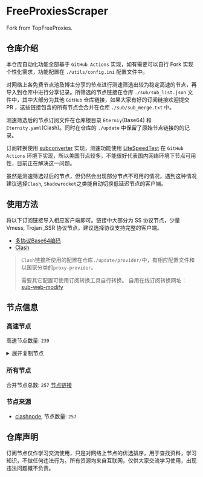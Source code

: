 # FreeProxiesScraper

Fork from TopFreeProxies.

## 仓库介绍
本仓库自动化功能全部基于 `GitHub Actions` 实现，如有需要可以自行 Fork 实现个性化需求，功能配置在 `./utils/config.ini` 配置文件中。

对网络上各免费节点池及博主分享的节点进行测速筛选出较为稳定高速的节点，再导入到仓库中进行分享记录。所筛选的节点链接在仓库 `./sub/sub_list.json` 文件中，其中大部分为其他 `GitHub` 仓库链接，如果大家有好的订阅链接欢迎提交 PR ，这些链接包含的所有节点会合并在仓库 `./sub/sub_merge.txt` 中。

测速筛选后的节点订阅文件在仓库根目录 `Eterniy`(Base64) 和 `Eternity.yaml`(Clash)。同时在仓库的 `./update` 中保留了原始节点链接的的记录。

订阅转换使用 [subconverter](https://github.com/tindy2013/subconverter) 实现，测速功能使用 [LiteSpeedTest](https://github.com/xxf098/LiteSpeedTest) 在 `GitHub Actions` 环境下实现，所以美国节点较多，不能很好代表国内网络环境下节点可用性，目前正在解决这一问题。

虽然是测速筛选过后的节点，但仍然会出现部分节点不可用的情况，遇到这种情况建议选择`Clash`, `Shadowrocket`之类能自动切换低延迟节点的客户端。

## 使用方法
将以下订阅链接导入相应客户端即可。链接中大部分为 SS 协议节点，少量 Vmess, Trojan ,SSR 协议节点，建议选择协议支持完整的客户端。

- [多协议Base64编码](https://raw.githubusercontent.com/caijh/FreeProxiesScraper/master/Eternity)
- [Clash](https://raw.githubusercontent.com/caijh/FreeProxiesScraper/master/Eternity.yaml)

>`Clash`链接所使用的配置在仓库`./update/provider/`中，有相应配置文件和以国家分类的`proxy-provider`。
>
>需要其它配置可使用订阅转换工具自行转换。
>自用在线订阅转换网址：[sub-web-modify](https://sub.v1.mk/)

## 节点信息
### 高速节点
高速节点数量: `239`
<details>
  <summary>展开复制节点</summary>

    trojan://a79e089e-882e-3603-af3d-dacaa45ae7be@103.219.195.237:443?allowInsecure=1&sni=edge.steam-dns.top.comcast.net#04-0467-HK
    trojan://a79e089e-882e-3603-af3d-dacaa45ae7be@43.160.193.245:443?allowInsecure=1&sni=origin-a.akamaihd.net#04-0468-SG
    trojan://a79e089e-882e-3603-af3d-dacaa45ae7be@vd0ee3cg.cs53rvhb.aliyunglsb.com:443?allowInsecure=1&sni=edge.steam-dns.top.comcast.net#04-0469-SG
    trojan://a79e089e-882e-3603-af3d-dacaa45ae7be@178.208.190.99:443?allowInsecure=1&sni=fastly.cdn.steampipe.steamcontent.com#04-0470-US
    trojan://19de81a2-e8f7-3780-ad08-d5b43962dc30@103.219.195.237:443?allowInsecure=1&sni=www.microsoft365.com#04-0471-HK
    trojan://19de81a2-e8f7-3780-ad08-d5b43962dc30@43.160.193.245:443?allowInsecure=1&sni=steampipe.akamaized.net#04-0472-SG
    trojan://19de81a2-e8f7-3780-ad08-d5b43962dc30@vd0ee3cg.cs53rvhb.aliyunglsb.com:443?allowInsecure=1&sni=www.microsoft365.com#04-0473-SG
    trojan://19de81a2-e8f7-3780-ad08-d5b43962dc30@178.208.190.99:443?allowInsecure=1&sni=cloudsync-prod.s3.amazonaws.com#04-0474-US
    trojan://a3e18f02-00c4-3b94-8685-af72e7b74fa4@103.219.195.237:443?allowInsecure=1&sni=akamai.cdn.steampipe.steamcontent.com#04-0475-HK
    trojan://a3e18f02-00c4-3b94-8685-af72e7b74fa4@43.160.193.245:443?allowInsecure=1&sni=edge.steam-dns.top.comcast.net#04-0476-SG
    trojan://a3e18f02-00c4-3b94-8685-af72e7b74fa4@vd0ee3cg.cs53rvhb.aliyunglsb.com:443?allowInsecure=1&sni=akamai.cdn.steampipe.steamcontent.com#04-0477-SG
    trojan://a3e18f02-00c4-3b94-8685-af72e7b74fa4@178.208.190.99:443?allowInsecure=1&sni=steampipe.akamaized.net#04-0478-US
    trojan://9b485a9f-f1ee-3031-a7a4-514a0599b524@103.219.195.237:443?allowInsecure=1&sni=steampipe-kr.akamaized.net#04-0479-HK
    trojan://9b485a9f-f1ee-3031-a7a4-514a0599b524@43.160.193.245:443?allowInsecure=1&sni=www.microsoft365.com#04-0480-SG
    trojan://9b485a9f-f1ee-3031-a7a4-514a0599b524@vd0ee3cg.cs53rvhb.aliyunglsb.com:443?allowInsecure=1&sni=steampipe-kr.akamaized.net#04-0481-SG
    trojan://9b485a9f-f1ee-3031-a7a4-514a0599b524@178.208.190.99:443?allowInsecure=1&sni=fastly.cdn.steampipe.steamcontent.com#04-0482-US
    trojan://4fa628c6-6249-35a5-9bf4-9982eca30185@103.219.195.237:443?allowInsecure=1&sni=fastly.cdn.steampipe.steamcontent.com#04-0483-HK
    trojan://4fa628c6-6249-35a5-9bf4-9982eca30185@43.160.193.245:443?allowInsecure=1&sni=steamcdn-a.akamaihd.net#04-0484-SG
    trojan://4fa628c6-6249-35a5-9bf4-9982eca30185@vd0ee3cg.cs53rvhb.aliyunglsb.com:443?allowInsecure=1&sni=fastly.cdn.steampipe.steamcontent.com#04-0485-SG
    trojan://4fa628c6-6249-35a5-9bf4-9982eca30185@178.208.190.99:443?allowInsecure=1&sni=upos-hz-mirrorakam.akamaized.net#04-0486-US
    trojan://da1bd14f-1afc-3a0d-9630-faa08a39f26d@103.219.195.237:443?allowInsecure=1&sni=origin-a.akamaihd.net#04-0487-HK
    trojan://da1bd14f-1afc-3a0d-9630-faa08a39f26d@43.160.193.245:443?allowInsecure=1&sni=steampipe-kr.akamaized.net#04-0488-SG
    trojan://da1bd14f-1afc-3a0d-9630-faa08a39f26d@vd0ee3cg.cs53rvhb.aliyunglsb.com:443?allowInsecure=1&sni=origin-a.akamaihd.net#04-0489-SG
    trojan://da1bd14f-1afc-3a0d-9630-faa08a39f26d@178.208.190.99:443?allowInsecure=1&sni=steamcdn-a.akamaihd.net#04-0490-US
    trojan://afec2398-003f-32b5-ac36-aa36cefe645b@103.219.195.237:443?allowInsecure=1&sni=fastly.cdn.steampipe.steamcontent.com#04-0491-HK
    trojan://afec2398-003f-32b5-ac36-aa36cefe645b@vd0ee3cg.cs53rvhb.aliyunglsb.com:443?allowInsecure=1&sni=fastly.cdn.steampipe.steamcontent.com#04-0492-SG
    trojan://afec2398-003f-32b5-ac36-aa36cefe645b@178.208.190.99:443?allowInsecure=1&sni=edge.steam-dns.top.comcast.net#04-0493-US
    trojan://b21ab207-e7df-3ba3-9614-df03b02a08d7@103.219.195.237:443?allowInsecure=1&sni=upos-hz-mirrorakam.akamaized.net#04-0494-HK
    trojan://b21ab207-e7df-3ba3-9614-df03b02a08d7@vd0ee3cg.cs53rvhb.aliyunglsb.com:443?allowInsecure=1&sni=upos-hz-mirrorakam.akamaized.net#04-0495-SG
    trojan://b21ab207-e7df-3ba3-9614-df03b02a08d7@178.208.190.99:443?allowInsecure=1&sni=www.microsoft365.com#04-0496-US
    trojan://694d40c5-bdad-3a6e-a857-d25316a08307@103.219.195.237:443?allowInsecure=1&sni=steamcdn-a.akamaihd.net#04-0497-HK
    trojan://694d40c5-bdad-3a6e-a857-d25316a08307@vd0ee3cg.cs53rvhb.aliyunglsb.com:443?allowInsecure=1&sni=steamcdn-a.akamaihd.net#04-0498-SG
    trojan://694d40c5-bdad-3a6e-a857-d25316a08307@178.208.190.99:443?allowInsecure=1&sni=akamai.cdn.steampipe.steamcontent.com#04-0499-US
    trojan://dda39440-611e-367a-8b5c-60b110881c48@103.219.195.237:443?allowInsecure=1&sni=steampipe-partner.akamaized.net#04-0500-HK
    trojan://dda39440-611e-367a-8b5c-60b110881c48@vd0ee3cg.cs53rvhb.aliyunglsb.com:443?allowInsecure=1&sni=steampipe-partner.akamaized.net#04-0501-SG
    trojan://dda39440-611e-367a-8b5c-60b110881c48@178.208.190.99:443?allowInsecure=1&sni=steampipe-kr.akamaized.net#04-0502-US
    trojan://04a70eb2-857b-3c61-9d36-a6284846dde9@103.219.195.237:443?allowInsecure=1&sni=upos-hz-mirrorakam.akamaized.net#04-0503-HK
    trojan://04a70eb2-857b-3c61-9d36-a6284846dde9@vd0ee3cg.cs53rvhb.aliyunglsb.com:443?allowInsecure=1&sni=upos-hz-mirrorakam.akamaized.net#04-0504-SG
    trojan://04a70eb2-857b-3c61-9d36-a6284846dde9@178.208.190.99:443?allowInsecure=1&sni=www.microsoft365.com#04-0505-US
    trojan://BxceQaOe@36.151.251.35:24392?allowInsecure=1#05-0001-CN
    ss://Y2hhY2hhMjAtaWV0Zjphc2QxMjM0NTY@103.36.91.32:8388#05-0008-SG
    vmess://eyJ2IjoiMiIsInBzIjoiMDUtMDAyMC1ERSIsImFkZCI6IjkxLjk4LjE2MS4xODciLCJwb3J0IjoiNDAwMDAiLCJ0eXBlIjoibm9uZSIsImlkIjoiMjgwNmZjNTgtM2U2ZS00OGM1LWI2NDMtMDgyMTRlZjU4NTkzIiwiYWlkIjoiMCIsIm5ldCI6InRjcCIsInBhdGgiOiIvIiwiaG9zdCI6IiIsInRscyI6IiJ9
    ss://MjAyMi1ibGFrZTMtYWVzLTI1Ni1nY206WE5mYTJWN1dibHhWY2lmUk52OUcvR1ZCcVh6QWx6bFBwOUNsSmJma3hZVSUyNTNEJTI1M0ElMjUyQkVIWDk3V0I5OEFVMzQwYktPa211N2V4Nzk3LzhVU3dFb2Z0M2d5V2xFUSUyNTNE@91.98.161.187:10000#05-0022-DE
    ss://Y2hhY2hhMjAtaWV0Zi1wb2x5MTMwNTozNjBlMjFkMjE5NzdkYzEx@ru.vmagnum.win:57456#05-0025-RU
    trojan://BxceQaOe@36.151.251.23:4451?allowInsecure=1#06-0027-CN
    ss://YWVzLTEyOC1nY206N2FmMjZlYWUtNjNjNy00M2M4LWIzMzUtZTM1MjhmNzkwNDU5@oeulay-o1.ilayernet.xyz:2055#06-0028-CN
    trojan://ea39fa94f1ee00999337ea1fd3318e69@58.152.110.83:443?allowInsecure=1&sni=www.nintendogames.net#06-0030-HK
    vmess://eyJ2IjoiMiIsInBzIjoiMDYtMDA0Mi1VUyIsImFkZCI6InNhbGFtZGFzaC5iZWRvbmVtYXJ6LnNpdGUiLCJwb3J0IjoiNDQ0IiwidHlwZSI6Im5vbmUiLCJpZCI6Ijg5ZGU4YzE3LTliNDEtNDYzMi05YTBiLTQ0MGY4NTA1NDhmZCIsImFpZCI6IjAiLCJuZXQiOiJ3cyIsInBhdGgiOiIvIiwiaG9zdCI6InNhbGFtZGFzaC5iZWRvbmVtYXJ6LnNpdGUiLCJ0bHMiOiIifQ==
    trojan://a9db69fc-79e1-4dc2-8948-b8dea5cdb5db@n002.xunxunmimisbs.sbs:28100?allowInsecure=1&sni=db01.xxxxyyyysbs.sbs#06-0045-CN
    trojan://7075c97e-8931-4f65-aacd-020a995d7b97@n002.xunxunmimisbs.sbs:49100?allowInsecure=1&sni=db01.xxxxyyyysbs.sbs#06-0046-CN
    ss://Y2hhY2hhMjAtaWV0Zi1wb2x5MTMwNToxMTA5NWI2Zi0xZDU3LTQ3YzAtYTBiMy1kYWM4ZTY5MzE2M2Q@01.xunyunnode.sbs:44306#06-0047-CN
    ss://Y2hhY2hhMjAtaWV0Zi1wb2x5MTMwNTo1NThiZmM2ZC0wYWJkLTQxMTgtODVkOC1iZTM2NjI5YWM2Y2Y@xc.xunyunnode.sbs:19707#06-0048-CN
    ss://Y2hhY2hhMjAtaWV0Zi1wb2x5MTMwNToxMTA5NWI2Zi0xZDU3LTQ3YzAtYTBiMy1kYWM4ZTY5MzE2M2Q@wa.xunyunnode.sbs:50737#06-0049-CN
    ss://Y2hhY2hhMjAtaWV0Zi1wb2x5MTMwNTphZmE3MjI4Ni02MmQzLTRmNjMtYmI1MC00YTVlYzEzNzUxMDE@xc.xunyunnode.sbs:19707#06-0050-CN
    trojan://9f8c7379-e824-4f95-862c-f40f0bd53adf@n001.xunxunmimisbs.sbs:49130?allowInsecure=1&sni=tw01.xxxxyyyysbs.sbs#06-0051-CN
    trojan://a9db69fc-79e1-4dc2-8948-b8dea5cdb5db@n002.xunxunmimisbs.sbs:25100?allowInsecure=1&sni=de01.xxxxyyyysbs.sbs#06-0052-CN
    trojan://9f8c7379-e824-4f95-862c-f40f0bd53adf@n002.xunxunmimisbs.sbs:46100?allowInsecure=1&sni=de01.xxxxyyyysbs.sbs#06-0053-CN
    vmess://eyJ2IjoiMiIsInBzIjoiMDYtMDA1NC1DTiIsImFkZCI6InhkZC5kYXNodWFpLmN5b3UiLCJwb3J0IjoiNDUwNzEiLCJ0eXBlIjoibm9uZSIsImlkIjoiYmUyOGI1YWItOWQ5Ni00ZThmLTk4MDUtMzc0ZjVkODM2MGEwIiwiYWlkIjoiMCIsIm5ldCI6IndzIiwicGF0aCI6Ii8iLCJob3N0IjoieGRkLmRhc2h1YWkuY3lvdSIsInRscyI6IiJ9
    vmess://eyJ2IjoiMiIsInBzIjoiMDYtMDA1NS1DTiIsImFkZCI6ImhhYS5kYXNodWFpLmN5b3UiLCJwb3J0IjoiNDUwNzIiLCJ0eXBlIjoibm9uZSIsImlkIjoiYjI3MmEwMTItOTY3OS00ZDE2LTg1NWEtYzQwMTY5OGM4Y2NkIiwiYWlkIjoiMCIsIm5ldCI6IndzIiwicGF0aCI6Ii8iLCJob3N0IjoiaGFhLmRhc2h1YWkuY3lvdSIsInRscyI6IiJ9
    trojan://7075c97e-8931-4f65-aacd-020a995d7b97@n002.xunxunmimisbs.sbs:48100?allowInsecure=1&sni=fr01.xxxxyyyysbs.sbs#06-0056-CN
    trojan://9f8c7379-e824-4f95-862c-f40f0bd53adf@n001.xunxunmimisbs.sbs:48100?allowInsecure=1&sni=fr01.xxxxyyyysbs.sbs#06-0057-CN
    vmess://eyJ2IjoiMiIsInBzIjoiMDYtMDA1OC1DTiIsImFkZCI6ImhhYS5kYXNodWFpLmN5b3UiLCJwb3J0IjoiNDUwNzIiLCJ0eXBlIjoibm9uZSIsImlkIjoiNDYwMjViZjMtOGJkMy00ZjQ5LWEzZDEtNjU3NTMxZGM4MmQ1IiwiYWlkIjoiMCIsIm5ldCI6IndzIiwicGF0aCI6Ii8iLCJob3N0IjoiaGFhLmRhc2h1YWkuY3lvdSIsInRscyI6IiJ9
    ss://Y2hhY2hhMjAtaWV0Zi1wb2x5MTMwNTpmNDZiNzZjNS05MzRlLTRhODctOWUzZC0zMDYyOTlkODRhOGQ@02.xunyunnode.sbs:59406#06-0059-CN
    ss://Y2hhY2hhMjAtaWV0Zi1wb2x5MTMwNTpiZjExZTExNC03Njc1LTRmMjYtYjMzZS0xYjUzZWFmYmNjM2U@wa.xunyunnode.sbs:25174#06-0060-CN
    ss://Y2hhY2hhMjAtaWV0Zi1wb2x5MTMwNToxMTA5NWI2Zi0xZDU3LTQ3YzAtYTBiMy1kYWM4ZTY5MzE2M2Q@01.xunyunnode.sbs:17587#06-0061-CN
    ss://Y2hhY2hhMjAtaWV0Zi1wb2x5MTMwNTpiZjExZTExNC03Njc1LTRmMjYtYjMzZS0xYjUzZWFmYmNjM2U@01.xunyunnode.sbs:17587#06-0062-CN
    ss://Y2hhY2hhMjAtaWV0Zi1wb2x5MTMwNTo2ZDQyZjdmNC1hNjE4LTRlMzYtYmU3YS0xYjEwYzI2NmNkODM@xc.xunyunnode.sbs:43421#06-0063-CN
    vmess://eyJ2IjoiMiIsInBzIjoiMDYtMDA2NS1DTiIsImFkZCI6ImhhYS5kYXNodWFpLmN5b3UiLCJwb3J0IjoiNDUwNTAiLCJ0eXBlIjoibm9uZSIsImlkIjoiMmJmNWQ1ZDgtNGI4Mi00ZmMxLWIzMzgtYjUzYjJiMmQ2OTY2IiwiYWlkIjoiMCIsIm5ldCI6IndzIiwicGF0aCI6Ii8iLCJob3N0IjoiaGFhLmRhc2h1YWkuY3lvdSIsInRscyI6IiJ9
    ss://Y2hhY2hhMjAtaWV0Zi1wb2x5MTMwNTpiZjExZTExNC03Njc1LTRmMjYtYjMzZS0xYjUzZWFmYmNjM2U@02.xunyunnode.sbs:45473#06-0066-CN
    ss://Y2hhY2hhMjAtaWV0Zi1wb2x5MTMwNTpiZjExZTExNC03Njc1LTRmMjYtYjMzZS0xYjUzZWFmYmNjM2U@wa.xunyunnode.sbs:35301#06-0068-CN
    vmess://eyJ2IjoiMiIsInBzIjoiMDYtMDA3MC1ISyIsImFkZCI6IjIxMi4xOTIuMTMuODYiLCJwb3J0IjoiMjIxMjYiLCJ0eXBlIjoibm9uZSIsImlkIjoiNjkxNWY1OTgtYTkyNy00NzJhLWI0ZmMtOWUxOTViYjIzN2I3IiwiYWlkIjoiMCIsIm5ldCI6IndzIiwicGF0aCI6Ii8iLCJob3N0IjoiIiwidGxzIjoiIn0=
    ss://Y2hhY2hhMjAtaWV0Zi1wb2x5MTMwNTpiZjExZTExNC03Njc1LTRmMjYtYjMzZS0xYjUzZWFmYmNjM2U@01.xunyunnode.sbs:13058#06-0071-CN
    trojan://3723668d-7d91-4b0f-9d08-c57ee49da92f@cdnfire.xiaomispeed.com:21101?allowInsecure=1&sni=cdnfire.xiaomispeed.com#06-0072-TW
    ss://Y2hhY2hhMjAtaWV0Zi1wb2x5MTMwNTphZmE3MjI4Ni02MmQzLTRmNjMtYmI1MC00YTVlYzEzNzUxMDE@02.xunyunnode.sbs:45473#06-0073-CN
    trojan://a9db69fc-79e1-4dc2-8948-b8dea5cdb5db@n001.xunxunmimisbs.sbs:21201?allowInsecure=1&sni=hk02.xxxxyyyysbs.sbs#06-0074-CN
    ss://Y2hhY2hhMjAtaWV0Zi1wb2x5MTMwNTo2ZDQyZjdmNC1hNjE4LTRlMzYtYmU3YS0xYjEwYzI2NmNkODM@01.xunyunnode.sbs:13058#06-0078-CN
    ss://Y2hhY2hhMjAtaWV0Zi1wb2x5MTMwNTo5NjEwMDQyMy01NGJlLTQ4N2MtOTA2Ny0xYzNkNWQ4NzVkNjA@01.xunyunnode.sbs:13058#06-0079-CN
    vmess://eyJ2IjoiMiIsInBzIjoiMDYtMDA4MC1ISyIsImFkZCI6IjIxMi4xOTIuMTMuODYiLCJwb3J0IjoiMjIxMjYiLCJ0eXBlIjoibm9uZSIsImlkIjoiYjlhZTBhMWEtMDM1NC00YjIxLWEwMzgtY2Y4YjQ5ZDY3NmFiIiwiYWlkIjoiMCIsIm5ldCI6IndzIiwicGF0aCI6Ii8iLCJob3N0IjoiIiwidGxzIjoiIn0=
    trojan://9f8c7379-e824-4f95-862c-f40f0bd53adf@n001.xunxunmimisbs.sbs:21101?allowInsecure=1&sni=hk02.xxxxyyyysbs.sbs#06-0081-CN
    vmess://eyJ2IjoiMiIsInBzIjoiMDYtMDA4Mi1DTiIsImFkZCI6InhkZC5kYXNodWFpLmN5b3UiLCJwb3J0IjoiNDUwNTEiLCJ0eXBlIjoibm9uZSIsImlkIjoiYjI3MmEwMTItOTY3OS00ZDE2LTg1NWEtYzQwMTY5OGM4Y2NkIiwiYWlkIjoiMCIsIm5ldCI6IndzIiwicGF0aCI6Ii8iLCJob3N0IjoieGRkLmRhc2h1YWkuY3lvdSIsInRscyI6IiJ9
    ss://Y2hhY2hhMjAtaWV0Zi1wb2x5MTMwNToxMTA5NWI2Zi0xZDU3LTQ3YzAtYTBiMy1kYWM4ZTY5MzE2M2Q@wa.xunyunnode.sbs:35301#06-0083-CN
    ss://Y2hhY2hhMjAtaWV0Zi1wb2x5MTMwNTo1NThiZmM2ZC0wYWJkLTQxMTgtODVkOC1iZTM2NjI5YWM2Y2Y@xc.xunyunnode.sbs:26200#06-0084-CN
    trojan://9f8c7379-e824-4f95-862c-f40f0bd53adf@n001.xunxunmimisbs.sbs:47100?allowInsecure=1&sni=in01.xxxxyyyysbs.sbs#06-0085-CN
    trojan://7075c97e-8931-4f65-aacd-020a995d7b97@n002.xunxunmimisbs.sbs:47100?allowInsecure=1&sni=in01.xxxxyyyysbs.sbs#06-0086-CN
    trojan://47541274-1bb1-4590-9877-356da0938356@n001.xunxunmimisbs.sbs:47100?allowInsecure=1&sni=in01.xxxxyyyysbs.sbs#06-0087-CN
    trojan://a9db69fc-79e1-4dc2-8948-b8dea5cdb5db@n002.xunxunmimisbs.sbs:27100?allowInsecure=1&sni=in01.xxxxyyyysbs.sbs#06-0089-CN
    trojan://7075c97e-8931-4f65-aacd-020a995d7b97@n001.xunxunmimisbs.sbs:47100?allowInsecure=1&sni=in01.xxxxyyyysbs.sbs#06-0090-CN
    vmess://eyJ2IjoiMiIsInBzIjoiMDYtMDA5MS1DTiIsImFkZCI6InhkZC5kYXNodWFpLmN5b3UiLCJwb3J0IjoiNDUwNzMiLCJ0eXBlIjoibm9uZSIsImlkIjoiYjI3MmEwMTItOTY3OS00ZDE2LTg1NWEtYzQwMTY5OGM4Y2NkIiwiYWlkIjoiMCIsIm5ldCI6IndzIiwicGF0aCI6Ii8iLCJob3N0IjoieGRkLmRhc2h1YWkuY3lvdSIsInRscyI6IiJ9
    vmess://eyJ2IjoiMiIsInBzIjoiMDYtMDA5Mi1DTiIsImFkZCI6InY1LmhlZHVpYW4ubGluayIsInBvcnQiOiIzMDgwNSIsInR5cGUiOiJub25lIiwiaWQiOiJjYmIzZjg3Ny1kMWZiLTM0NGMtODdhOS1kMTUzYmZmZDU0ODQiLCJhaWQiOiIyIiwibmV0Ijoid3MiLCJwYXRoIjoiLyIsImhvc3QiOiJ2NS5oZWR1aWFuLmxpbmsiLCJ0bHMiOiIifQ==
    ss://Y2hhY2hhMjAtaWV0Zi1wb2x5MTMwNToxMTA5NWI2Zi0xZDU3LTQ3YzAtYTBiMy1kYWM4ZTY5MzE2M2Q@02.xunyunnode.sbs:44447#06-0093-CN
    ss://Y2hhY2hhMjAtaWV0Zi1wb2x5MTMwNTo2ZDQyZjdmNC1hNjE4LTRlMzYtYmU3YS0xYjEwYzI2NmNkODM@xc.xunyunnode.sbs:26329#06-0094-CN
    trojan://a9db69fc-79e1-4dc2-8948-b8dea5cdb5db@n001.xunxunmimisbs.sbs:41300?allowInsecure=1&sni=jp01.xxxxyyyysbs.sbs#06-0095-CN
    trojan://898e1dca-14b2-4371-abc8-1b9f839bff6d@jp01.weyaf9sdoh2h.space:18089?allowInsecure=1&sni=TG.WangCai2#06-0096-JP
    trojan://898e1dca-14b2-4371-abc8-1b9f839bff6d@37.202.200.19:15013?allowInsecure=1&sni=jp02.weyaf9sdoh2h.space#06-0097-JP
    ss://Y2hhY2hhMjAtaWV0Zi1wb2x5MTMwNTphZmE3MjI4Ni02MmQzLTRmNjMtYmI1MC00YTVlYzEzNzUxMDE@xc.xunyunnode.sbs:26329#06-0098-CN
    ss://Y2hhY2hhMjAtaWV0Zi1wb2x5MTMwNTo1NThiZmM2ZC0wYWJkLTQxMTgtODVkOC1iZTM2NjI5YWM2Y2Y@01.xunyunnode.sbs:38763#06-0099-CN
    trojan://898e1dca-14b2-4371-abc8-1b9f839bff6d@jp03.weyaf9sdoh2h.space:17097?allowInsecure=1&sni=TG.WangCai2#06-0100-JP
    vmess://eyJ2IjoiMiIsInBzIjoiMDYtMDEwMS1DTiIsImFkZCI6ImhhYS5kYXNodWFpLmN5b3UiLCJwb3J0IjoiNDUwNTYiLCJ0eXBlIjoibm9uZSIsImlkIjoiZjczN2EwNjAtMTlmOC00Y2I0LTk2NTktM2M3YjBmMjQ1YzQzIiwiYWlkIjoiMCIsIm5ldCI6IndzIiwicGF0aCI6Ii8iLCJob3N0IjoiaGFhLmRhc2h1YWkuY3lvdSIsInRscyI6IiJ9
    ss://Y2hhY2hhMjAtaWV0Zi1wb2x5MTMwNTo2ZDQyZjdmNC1hNjE4LTRlMzYtYmU3YS0xYjEwYzI2NmNkODM@wa.xunyunnode.sbs:25856#06-0102-CN
    ss://Y2hhY2hhMjAtaWV0Zi1wb2x5MTMwNTpiZjExZTExNC03Njc1LTRmMjYtYjMzZS0xYjUzZWFmYmNjM2U@xc.xunyunnode.sbs:26329#06-0103-CN
    trojan://898e1dca-14b2-4371-abc8-1b9f839bff6d@jp02.weyaf9sdoh2h.space:19096?allowInsecure=1&sni=TG.WangCai2#06-0104-JP
    trojan://7075c97e-8931-4f65-aacd-020a995d7b97@n001.xunxunmimisbs.sbs:42101?allowInsecure=1&sni=jp02.xxxxyyyysbs.sbs#06-0105-CN
    trojan://a9db69fc-79e1-4dc2-8948-b8dea5cdb5db@n002.xunxunmimisbs.sbs:22100?allowInsecure=1&sni=kr01.xxxxyyyysbs.sbs#06-0107-CN
    trojan://7075c97e-8931-4f65-aacd-020a995d7b97@n002.xunxunmimisbs.sbs:43100?allowInsecure=1&sni=kr01.xxxxyyyysbs.sbs#06-0109-CN
    vmess://eyJ2IjoiMiIsInBzIjoiMDYtMDExMC1DTiIsImFkZCI6ImhhYS5kYXNodWFpLmN5b3UiLCJwb3J0IjoiNDUwNzYiLCJ0eXBlIjoibm9uZSIsImlkIjoiMmJmNWQ1ZDgtNGI4Mi00ZmMxLWIzMzgtYjUzYjJiMmQ2OTY2IiwiYWlkIjoiMCIsIm5ldCI6IndzIiwicGF0aCI6Ii8iLCJob3N0IjoiaGFhLmRhc2h1YWkuY3lvdSIsInRscyI6IiJ9
    trojan://79c000d1-afd4-43b1-9fb4-2a0f77d7c50a@n001.xunxunmimisbs.sbs:22100?allowInsecure=1&sni=kr01.xxxxyyyysbs.sbs#06-0111-CN
    ss://Y2hhY2hhMjAtaWV0Zi1wb2x5MTMwNTo1MDRkMGYzNy1hN2NjLTRiZTUtOTVhNi01OGZhZDkzNWRkYzg@slur.izenny.com:48907#06-0113-CN
    ss://Y2hhY2hhMjAtaWV0Zi1wb2x5MTMwNTo1NThiZmM2ZC0wYWJkLTQxMTgtODVkOC1iZTM2NjI5YWM2Y2Y@01.xunyunnode.sbs:14195#06-0114-CN
    trojan://79c000d1-afd4-43b1-9fb4-2a0f77d7c50a@n002.xunxunmimisbs.sbs:31200?allowInsecure=1&sni=sg01.xxxxyyyysbs.sbs#06-0115-CN
    ss://Y2hhY2hhMjAtaWV0Zi1wb2x5MTMwNTo5NjEwMDQyMy01NGJlLTQ4N2MtOTA2Ny0xYzNkNWQ4NzVkNjA@wa.xunyunnode.sbs:50764#06-0116-CN
    ss://Y2hhY2hhMjAtaWV0Zi1wb2x5MTMwNTo2ZDQyZjdmNC1hNjE4LTRlMzYtYmU3YS0xYjEwYzI2NmNkODM@02.xunyunnode.sbs:10463#06-0117-CN
    vmess://eyJ2IjoiMiIsInBzIjoiMDYtMDExOC1DTiIsImFkZCI6ImhhYS5kYXNodWFpLmN5b3UiLCJwb3J0IjoiNDUwNTQiLCJ0eXBlIjoibm9uZSIsImlkIjoiMmJmNWQ1ZDgtNGI4Mi00ZmMxLWIzMzgtYjUzYjJiMmQ2OTY2IiwiYWlkIjoiMCIsIm5ldCI6IndzIiwicGF0aCI6Ii8iLCJob3N0IjoiaGFhLmRhc2h1YWkuY3lvdSIsInRscyI6IiJ9
    ss://Y2hhY2hhMjAtaWV0Zi1wb2x5MTMwNTo2ZDQyZjdmNC1hNjE4LTRlMzYtYmU3YS0xYjEwYzI2NmNkODM@01.xunyunnode.sbs:14195#06-0119-CN
    vmess://eyJ2IjoiMiIsInBzIjoiMDYtMDEyMS1DTiIsImFkZCI6InhkZC5kYXNodWFpLmN5b3UiLCJwb3J0IjoiNDUwNTUiLCJ0eXBlIjoibm9uZSIsImlkIjoiNDYwMjViZjMtOGJkMy00ZjQ5LWEzZDEtNjU3NTMxZGM4MmQ1IiwiYWlkIjoiMCIsIm5ldCI6IndzIiwicGF0aCI6Ii8iLCJob3N0IjoieGRkLmRhc2h1YWkuY3lvdSIsInRscyI6IiJ9
    vmess://eyJ2IjoiMiIsInBzIjoiMDYtMDEyMi1DTiIsImFkZCI6InhkZC5kYXNodWFpLmN5b3UiLCJwb3J0IjoiNDUwNTUiLCJ0eXBlIjoibm9uZSIsImlkIjoiMmJmNWQ1ZDgtNGI4Mi00ZmMxLWIzMzgtYjUzYjJiMmQ2OTY2IiwiYWlkIjoiMCIsIm5ldCI6IndzIiwicGF0aCI6Ii8iLCJob3N0IjoieGRkLmRhc2h1YWkuY3lvdSIsInRscyI6IiJ9
    trojan://9f8c7379-e824-4f95-862c-f40f0bd53adf@n001.xunxunmimisbs.sbs:49120?allowInsecure=1&sni=tai01.xxxxyyyysbs.sbs#06-0123-CN
    trojan://79c000d1-afd4-43b1-9fb4-2a0f77d7c50a@n002.xunxunmimisbs.sbs:28300?allowInsecure=1&sni=tai01.xxxxyyyysbs.sbs#06-0124-CN
    vmess://eyJ2IjoiMiIsInBzIjoiMDYtMDEyNy1DTiIsImFkZCI6InhkZC5kYXNodWFpLmN5b3UiLCJwb3J0IjoiNDUwNTMiLCJ0eXBlIjoibm9uZSIsImlkIjoiMmJmNWQ1ZDgtNGI4Mi00ZmMxLWIzMzgtYjUzYjJiMmQ2OTY2IiwiYWlkIjoiMCIsIm5ldCI6IndzIiwicGF0aCI6Ii8iLCJob3N0IjoieGRkLmRhc2h1YWkuY3lvdSIsInRscyI6IiJ9
    vmess://eyJ2IjoiMiIsInBzIjoiMDYtMDEyOS1ISyIsImFkZCI6IjIxMi4xOTIuMTMuODYiLCJwb3J0IjoiMjMxODUiLCJ0eXBlIjoibm9uZSIsImlkIjoiYzdiMDU5NzUtYTQ0Ni00OGFkLWE5YWQtZWY1MjViNDFiZGJlIiwiYWlkIjoiMCIsIm5ldCI6IndzIiwicGF0aCI6Ii8iLCJob3N0IjoiIiwidGxzIjoiIn0=
    vmess://eyJ2IjoiMiIsInBzIjoiMDYtMDEzNS1ISyIsImFkZCI6IjIxMi4xOTIuMTMuODYiLCJwb3J0IjoiMjMxODUiLCJ0eXBlIjoibm9uZSIsImlkIjoiYjlhZTBhMWEtMDM1NC00YjIxLWEwMzgtY2Y4YjQ5ZDY3NmFiIiwiYWlkIjoiMCIsIm5ldCI6IndzIiwicGF0aCI6Ii8iLCJob3N0IjoiIiwidGxzIjoiIn0=
    vmess://eyJ2IjoiMiIsInBzIjoiMDYtMDEzNi1ISyIsImFkZCI6IjIxMi4xOTIuMTMuODYiLCJwb3J0IjoiMjIxMjYiLCJ0eXBlIjoibm9uZSIsImlkIjoiMWRmMDc5MzMtNGMxOS00YTA1LWEwZGMtY2ZjZWMzZTBjMDExIiwiYWlkIjoiMCIsIm5ldCI6IndzIiwicGF0aCI6Ii8iLCJob3N0IjoiIiwidGxzIjoiIn0=
    ss://Y2hhY2hhMjAtaWV0Zi1wb2x5MTMwNTpmNDZiNzZjNS05MzRlLTRhODctOWUzZC0zMDYyOTlkODRhOGQ@02.xunyunnode.sbs:37699#06-0137-CN
    vmess://eyJ2IjoiMiIsInBzIjoiMDYtMDEzOS1DTiIsImFkZCI6InhkZC5kYXNodWFpLmN5b3UiLCJwb3J0IjoiNDUwNTMiLCJ0eXBlIjoibm9uZSIsImlkIjoiYmUyOGI1YWItOWQ5Ni00ZThmLTk4MDUtMzc0ZjVkODM2MGEwIiwiYWlkIjoiMCIsIm5ldCI6IndzIiwicGF0aCI6Ii8iLCJob3N0IjoieGRkLmRhc2h1YWkuY3lvdSIsInRscyI6IiJ9
    vmess://eyJ2IjoiMiIsInBzIjoiMDYtMDE0MC1ISyIsImFkZCI6IjIxMi4xOTIuMTMuODYiLCJwb3J0IjoiMjMxODUiLCJ0eXBlIjoibm9uZSIsImlkIjoiODQwMjkwYmMtMWRmMC00Yzc1LThhZDktNjExMGJlZjc2Y2EwIiwiYWlkIjoiMCIsIm5ldCI6IndzIiwicGF0aCI6Ii8iLCJob3N0IjoiIiwidGxzIjoiIn0=
    vmess://eyJ2IjoiMiIsInBzIjoiMDYtMDE0My1ISyIsImFkZCI6IjIxMi4xOTIuMTMuODYiLCJwb3J0IjoiMjMxODUiLCJ0eXBlIjoibm9uZSIsImlkIjoiZjNlNzc4Y2YtMWM5Yy00ZjFiLWJhNTYtM2I3MjJkYWFhNWI4IiwiYWlkIjoiMCIsIm5ldCI6IndzIiwicGF0aCI6Ii8iLCJob3N0IjoiIiwidGxzIjoiIn0=
    vmess://eyJ2IjoiMiIsInBzIjoiMDYtMDE0NC1ISyIsImFkZCI6IjIxMi4xOTIuMTMuODYiLCJwb3J0IjoiMjMxODUiLCJ0eXBlIjoibm9uZSIsImlkIjoiYWRhM2JjMzUtNzQxOC00YzdjLTlkNzktMzI5Y2E1ZDdkZWE4IiwiYWlkIjoiMCIsIm5ldCI6IndzIiwicGF0aCI6Ii8iLCJob3N0IjoiIiwidGxzIjoiIn0=
    vmess://eyJ2IjoiMiIsInBzIjoiMDYtMDE0NS1ISyIsImFkZCI6IjIxMi4xOTIuMTMuODYiLCJwb3J0IjoiMjUxNjkiLCJ0eXBlIjoibm9uZSIsImlkIjoiY2IzYjJmNzAtYjRlNC00MTYwLWI4ZTgtMTBhMDZlODliNzQyIiwiYWlkIjoiMCIsIm5ldCI6IndzIiwicGF0aCI6Ii8iLCJob3N0IjoiIiwidGxzIjoiIn0=
    vmess://eyJ2IjoiMiIsInBzIjoiMDYtMDE0Ny1ISyIsImFkZCI6IjIxMi4xOTIuMTMuODYiLCJwb3J0IjoiMjUxNjkiLCJ0eXBlIjoibm9uZSIsImlkIjoiMDI1ZDgxMTAtYTNmZi00ODJmLWFmYzEtYmNjYmYxNDY0MjJmIiwiYWlkIjoiMCIsIm5ldCI6IndzIiwicGF0aCI6Ii8iLCJob3N0IjoiIiwidGxzIjoiIn0=
    vmess://eyJ2IjoiMiIsInBzIjoiMDYtMDE1Mi1ISyIsImFkZCI6IjIxMi4xOTIuMTMuODYiLCJwb3J0IjoiMjMxODUiLCJ0eXBlIjoibm9uZSIsImlkIjoiN2JhOTAwYjAtYTIwZi00NWM0LWFhNDctMDU2NWQxYWU4YjRlIiwiYWlkIjoiMCIsIm5ldCI6IndzIiwicGF0aCI6Ii8iLCJob3N0IjoiIiwidGxzIjoiIn0=
    ss://Y2hhY2hhMjAtaWV0Zi1wb2x5MTMwNToxMTA5NWI2Zi0xZDU3LTQ3YzAtYTBiMy1kYWM4ZTY5MzE2M2Q@02.xunyunnode.sbs:37699#06-0153-CN
    vmess://eyJ2IjoiMiIsInBzIjoiMDYtMDE1NC1ISyIsImFkZCI6IjIxMi4xOTIuMTMuODYiLCJwb3J0IjoiMjMxODUiLCJ0eXBlIjoibm9uZSIsImlkIjoiODhkMzkzYzQtNmE5Yi00OTQyLTgxZTktODlhMGYxYWRkZmZlIiwiYWlkIjoiMCIsIm5ldCI6IndzIiwicGF0aCI6Ii8iLCJob3N0IjoiIiwidGxzIjoiIn0=
    vmess://eyJ2IjoiMiIsInBzIjoiMDYtMDE1Ni1ISyIsImFkZCI6IjIxMi4xOTIuMTMuODYiLCJwb3J0IjoiMjIxMjYiLCJ0eXBlIjoibm9uZSIsImlkIjoiM2JhY2EzMzUtMDM1NS00NjY3LTg2OWQtZTIyNjVlMjNjMGMwIiwiYWlkIjoiMCIsIm5ldCI6IndzIiwicGF0aCI6Ii8iLCJob3N0IjoiIiwidGxzIjoiIn0=
    ss://Y2hhY2hhMjAtaWV0Zi1wb2x5MTMwNTpmNDZiNzZjNS05MzRlLTRhODctOWUzZC0zMDYyOTlkODRhOGQ@xc.xunyunnode.sbs:32893#06-0157-CN
    vmess://eyJ2IjoiMiIsInBzIjoiMDYtMDE1OC1ISyIsImFkZCI6IjIxMi4xOTIuMTMuODYiLCJwb3J0IjoiMjMxODUiLCJ0eXBlIjoibm9uZSIsImlkIjoiOWU3MWI2OTktZWQ3NS00YjA2LThhOTktZWNlZjQxYWU4ZmQzIiwiYWlkIjoiMCIsIm5ldCI6IndzIiwicGF0aCI6Ii8iLCJob3N0IjoiIiwidGxzIjoiIn0=
    vmess://eyJ2IjoiMiIsInBzIjoiMDYtMDE1OS1ISyIsImFkZCI6IjIxMi4xOTIuMTMuODYiLCJwb3J0IjoiMjIxMjYiLCJ0eXBlIjoibm9uZSIsImlkIjoiMjQwYmY5ZWYtOTFlMi00YjE3LWI0MTQtMDhkZGY4NjYyMjIwIiwiYWlkIjoiMCIsIm5ldCI6IndzIiwicGF0aCI6Ii8iLCJob3N0IjoiIiwidGxzIjoiIn0=
    vmess://eyJ2IjoiMiIsInBzIjoiMDYtMDE2MC1ISyIsImFkZCI6IjIxMi4xOTIuMTMuODYiLCJwb3J0IjoiMjUxNjkiLCJ0eXBlIjoibm9uZSIsImlkIjoiMjU0Y2U4YWQtOTE4MS00ODhmLTkwYzctOWM0YmQ3YWM2NWQ4IiwiYWlkIjoiMCIsIm5ldCI6IndzIiwicGF0aCI6Ii8iLCJob3N0IjoiIiwidGxzIjoiIn0=
    trojan://7075c97e-8931-4f65-aacd-020a995d7b97@n001.xunxunmimisbs.sbs:45100?allowInsecure=1&sni=us01.xxxxyyyysbs.sbs#06-0161-CN
    vmess://eyJ2IjoiMiIsInBzIjoiMDYtMDE2My1DTiIsImFkZCI6ImhhYS5kYXNodWFpLmN5b3UiLCJwb3J0IjoiNDUwNTIiLCJ0eXBlIjoibm9uZSIsImlkIjoiNDYwMjViZjMtOGJkMy00ZjQ5LWEzZDEtNjU3NTMxZGM4MmQ1IiwiYWlkIjoiMCIsIm5ldCI6IndzIiwicGF0aCI6Ii8iLCJob3N0IjoiaGFhLmRhc2h1YWkuY3lvdSIsInRscyI6IiJ9
    vmess://eyJ2IjoiMiIsInBzIjoiMDYtMDE2Ny1DTiIsImFkZCI6ImhhYS5kYXNodWFpLmN5b3UiLCJwb3J0IjoiNDUwNTIiLCJ0eXBlIjoibm9uZSIsImlkIjoiYjI3MmEwMTItOTY3OS00ZDE2LTg1NWEtYzQwMTY5OGM4Y2NkIiwiYWlkIjoiMCIsIm5ldCI6IndzIiwicGF0aCI6Ii8iLCJob3N0IjoiaGFhLmRhc2h1YWkuY3lvdSIsInRscyI6IiJ9
    vmess://eyJ2IjoiMiIsInBzIjoiMDYtMDE3MC1ISyIsImFkZCI6IjIxMi4xOTIuMTMuODYiLCJwb3J0IjoiMjMxODUiLCJ0eXBlIjoibm9uZSIsImlkIjoiMmMwMWEzY2UtNmY0Yy00OWZkLWIyNWItMzU2MWI0MTI4MTdiIiwiYWlkIjoiMCIsIm5ldCI6IndzIiwicGF0aCI6Ii8iLCJob3N0IjoiIiwidGxzIjoiIn0=
    trojan://9f8c7379-e824-4f95-862c-f40f0bd53adf@n001.xunxunmimisbs.sbs:45100?allowInsecure=1&sni=us01.xxxxyyyysbs.sbs#06-0171-CN
    ss://Y2hhY2hhMjAtaWV0Zi1wb2x5MTMwNTo1NThiZmM2ZC0wYWJkLTQxMTgtODVkOC1iZTM2NjI5YWM2Y2Y@02.xunyunnode.sbs:37699#06-0172-CN
    vmess://eyJ2IjoiMiIsInBzIjoiMDYtMDE3NC1ISyIsImFkZCI6IjIxMi4xOTIuMTMuODYiLCJwb3J0IjoiMjMxODUiLCJ0eXBlIjoibm9uZSIsImlkIjoiY2I4NjEwMjUtM2U0OS00ODI1LWE1ZTctNTM5NmZmMGYxYWE3IiwiYWlkIjoiMCIsIm5ldCI6IndzIiwicGF0aCI6Ii8iLCJob3N0IjoiIiwidGxzIjoiIn0=
    vmess://eyJ2IjoiMiIsInBzIjoiMDYtMDE3Ny1ISyIsImFkZCI6IjIxMi4xOTIuMTMuODYiLCJwb3J0IjoiMjMxODUiLCJ0eXBlIjoibm9uZSIsImlkIjoiNmVmNjg1MjUtMGUyYi00MGFkLWI3MmItMTU1YjgyNDRhNDgyIiwiYWlkIjoiMCIsIm5ldCI6IndzIiwicGF0aCI6Ii8iLCJob3N0IjoiIiwidGxzIjoiIn0=
    vmess://eyJ2IjoiMiIsInBzIjoiMDYtMDE3OS1DTiIsImFkZCI6InhkZC5kYXNodWFpLmN5b3UiLCJwb3J0IjoiNDUwNTMiLCJ0eXBlIjoibm9uZSIsImlkIjoiYjI3MmEwMTItOTY3OS00ZDE2LTg1NWEtYzQwMTY5OGM4Y2NkIiwiYWlkIjoiMCIsIm5ldCI6IndzIiwicGF0aCI6Ii8iLCJob3N0IjoieGRkLmRhc2h1YWkuY3lvdSIsInRscyI6IiJ9
    ss://Y2hhY2hhMjAtaWV0Zi1wb2x5MTMwNTpmNDZiNzZjNS05MzRlLTRhODctOWUzZC0zMDYyOTlkODRhOGQ@02.xunyunnode.sbs:38227#06-0181-CN
    ss://Y2hhY2hhMjAtaWV0Zi1wb2x5MTMwNTpiZjExZTExNC03Njc1LTRmMjYtYjMzZS0xYjUzZWFmYmNjM2U@01.xunyunnode.sbs:10326#06-0182-CN
    ss://Y2hhY2hhMjAtaWV0Zi1wb2x5MTMwNTo5NjEwMDQyMy01NGJlLTQ4N2MtOTA2Ny0xYzNkNWQ4NzVkNjA@01.xunyunnode.sbs:10326#06-0183-CN
    trojan://7075c97e-8931-4f65-aacd-020a995d7b97@n001.xunxunmimisbs.sbs:49110?allowInsecure=1&sni=vn01.xxxxyyyysbs.sbs#06-0184-CN
    ss://YWVzLTI1Ni1jZmI6WG44aktkbURNMDBJZU8lMjUyNSUyNTIzJTI1MjQlMjUyM2ZKQU10c0VBRVVPcEgvWVdZdFlxREZuVDBTVg@103.186.155.234:38388#06-0185-VN
    ss://Y2hhY2hhMjAtaWV0Zi1wb2x5MTMwNTo1NThiZmM2ZC0wYWJkLTQxMTgtODVkOC1iZTM2NjI5YWM2Y2Y@wa.xunyunnode.sbs:43680#06-0186-CN
    ss://Y2hhY2hhMjAtaWV0Zi1wb2x5MTMwNTo2ZDQyZjdmNC1hNjE4LTRlMzYtYmU3YS0xYjEwYzI2NmNkODM@wa.xunyunnode.sbs:43680#06-0187-CN
    ss://Y2hhY2hhMjAtaWV0Zi1wb2x5MTMwNTpiZjExZTExNC03Njc1LTRmMjYtYjMzZS0xYjUzZWFmYmNjM2U@wa.xunyunnode.sbs:43680#06-0188-CN
    ss://YWVzLTEyOC1nY206NTdiYzBjMDQtODE4NC00OGY1LTkwNmItODk3ZDA5NWVkNDQ1@liubu9.singdns.com:17459#07-0190-HK
    vmess://eyJ2IjoiMiIsInBzIjoiMDctMDE5MS1DTiIsImFkZCI6InYyNC5oZWR1aWFuLmxpbmsiLCJwb3J0IjoiMzA4MjQiLCJ0eXBlIjoibm9uZSIsImlkIjoiY2JiM2Y4NzctZDFmYi0zNDRjLTg3YTktZDE1M2JmZmQ1NDg0IiwiYWlkIjoiMiIsIm5ldCI6IndzIiwicGF0aCI6Ii9vb29vIiwiaG9zdCI6InYyNC5oZWR1aWFuLmxpbmsiLCJ0bHMiOiIifQ==
    vmess://eyJ2IjoiMiIsInBzIjoiMDctMDE5My1DTiIsImFkZCI6InYzOS5oZWR1aWFuLmxpbmsiLCJwb3J0IjoiMzA4MzkiLCJ0eXBlIjoibm9uZSIsImlkIjoiY2JiM2Y4NzctZDFmYi0zNDRjLTg3YTktZDE1M2JmZmQ1NDg0IiwiYWlkIjoiMiIsIm5ldCI6IndzIiwicGF0aCI6Ii9vb29vIiwiaG9zdCI6InYzOS5oZWR1aWFuLmxpbmsiLCJ0bHMiOiIifQ==
    ss://YWVzLTI1Ni1jZmI6ZjhmN2FDemNQS2JzRjhwMw@185.231.233.112:989#07-0197-PT
    ss://YWVzLTI1Ni1jZmI6cXdlclJFV1ElMjU0MCUyNTQw@p141.panda001.net:4652#07-0198-KR
    vmess://eyJ2IjoiMiIsInBzIjoiMDctMDIwMi1DTiIsImFkZCI6InY0LmhlZHVpYW4ubGluayIsInBvcnQiOiIzMDgwNCIsInR5cGUiOiJub25lIiwiaWQiOiJjYmIzZjg3Ny1kMWZiLTM0NGMtODdhOS1kMTUzYmZmZDU0ODQiLCJhaWQiOiIyIiwibmV0Ijoid3MiLCJwYXRoIjoiL29vb28iLCJob3N0IjoidjQuaGVkdWlhbi5saW5rIiwidGxzIjoiIn0=
    vmess://eyJ2IjoiMiIsInBzIjoiMDctMDIwMy1DTiIsImFkZCI6InYyOS5oZWR1aWFuLmxpbmsiLCJwb3J0IjoiMzA4MjkiLCJ0eXBlIjoibm9uZSIsImlkIjoiY2JiM2Y4NzctZDFmYi0zNDRjLTg3YTktZDE1M2JmZmQ1NDg0IiwiYWlkIjoiMiIsIm5ldCI6IndzIiwicGF0aCI6Ii9vb29vIiwiaG9zdCI6InYyOS5oZWR1aWFuLmxpbmsiLCJ0bHMiOiIifQ==
    vmess://eyJ2IjoiMiIsInBzIjoiMDctMDIwNS1DTiIsImFkZCI6IjEzOS4xMjkuMjAuNiIsInBvcnQiOiI1MDAwMiIsInR5cGUiOiJub25lIiwiaWQiOiI0MTgwNDhhZi1hMjkzLTRiOTktOWIwYy05OGNhMzU4MGRkMjQiLCJhaWQiOiIwIiwibmV0IjoidGNwIiwicGF0aCI6Ii9vb29vIiwiaG9zdCI6InYyOS5oZWR1aWFuLmxpbmsiLCJ0bHMiOiIifQ==
    trojan://898e1dca-14b2-4371-abc8-1b9f839bff6d@jp02.weyaf9sdoh2h.space:19055?allowInsecure=1#07-0206-JP
    vmess://eyJ2IjoiMiIsInBzIjoiMDctMDIwOC1DTiIsImFkZCI6InY2LmhlZHVpYW4ubGluayIsInBvcnQiOiIzMDgwNiIsInR5cGUiOiJub25lIiwiaWQiOiJjYmIzZjg3Ny1kMWZiLTM0NGMtODdhOS1kMTUzYmZmZDU0ODQiLCJhaWQiOiIyIiwibmV0Ijoid3MiLCJwYXRoIjoiL29vb28iLCJob3N0IjoidjYuaGVkdWlhbi5saW5rIiwidGxzIjoiIn0=
    ss://YWVzLTI1Ni1jZmI6ZjhmN2FDemNQS2JzRjhwMw@185.153.197.5:989#07-0209-MD
    vmess://eyJ2IjoiMiIsInBzIjoiMDctMDIxMC1DTiIsImFkZCI6IjM5LjEwNy4xNTUuMTEiLCJwb3J0IjoiMzAzMDIiLCJ0eXBlIjoibm9uZSIsImlkIjoiNDE4MDQ4YWYtYTI5My00Yjk5LTliMGMtOThjYTM1ODBkZDI0IiwiYWlkIjoiMCIsIm5ldCI6InRjcCIsInBhdGgiOiIvb29vbyIsImhvc3QiOiJ2Ni5oZWR1aWFuLmxpbmsiLCJ0bHMiOiIifQ==
    vmess://eyJ2IjoiMiIsInBzIjoiMDctMDIxMS1KUCIsImFkZCI6InRscy4xNy5ub2RlLWZvci1iaWdhaXJwb3J0LndpbiIsInBvcnQiOiIyMzIxMSIsInR5cGUiOiJub25lIiwiaWQiOiJjNjkzNzRkYS0yMjA4LTRjYmQtYjgxZS1jZGY4OGI1ZTdmNTMiLCJhaWQiOiIwIiwibmV0Ijoid3MiLCJwYXRoIjoiLyIsImhvc3QiOiJ0bHMuMTcubm9kZS1mb3ItYmlnYWlycG9ydC53aW4iLCJ0bHMiOiIifQ==
    vmess://eyJ2IjoiMiIsInBzIjoiMDctMDIxMi1DTiIsImFkZCI6InYzMC5oZWR1aWFuLmxpbmsiLCJwb3J0IjoiMzA4MzAiLCJ0eXBlIjoibm9uZSIsImlkIjoiY2JiM2Y4NzctZDFmYi0zNDRjLTg3YTktZDE1M2JmZmQ1NDg0IiwiYWlkIjoiMiIsIm5ldCI6IndzIiwicGF0aCI6Ii9vb29vIiwiaG9zdCI6InYzMC5oZWR1aWFuLmxpbmsiLCJ0bHMiOiIifQ==
    vmess://eyJ2IjoiMiIsInBzIjoiMDctMDIxNC1DTiIsImFkZCI6InY5LmhlZHVpYW4ubGluayIsInBvcnQiOiIzMDgwOSIsInR5cGUiOiJub25lIiwiaWQiOiJjYmIzZjg3Ny1kMWZiLTM0NGMtODdhOS1kMTUzYmZmZDU0ODQiLCJhaWQiOiIyIiwibmV0Ijoid3MiLCJwYXRoIjoiL29vb28iLCJob3N0IjoidjkuaGVkdWlhbi5saW5rIiwidGxzIjoiIn0=
    ss://Y2hhY2hhMjAtaWV0Zjphc2QxMjM0NTY@154.197.26.237:8388#07-0215-HK
    vmess://eyJ2IjoiMiIsInBzIjoiMDctMDIxNi1ISyIsImFkZCI6ImMyNTFmNmI1LXN2MnNnMC1zd2piZ3ItMWtjcGUuaGsucDVwdi5jb20iLCJwb3J0IjoiODAiLCJ0eXBlIjoibm9uZSIsImlkIjoiM2Y1MTRlYTItNDY2Mi0xMWVkLWE4YmYtZjIzYzkxY2ZiYmM5IiwiYWlkIjoiMiIsIm5ldCI6IndzIiwicGF0aCI6Ii8iLCJob3N0IjoiYzI1MWY2YjUtc3Yyc2cwLXN3amJnci0xa2NwZS5oay5wNXB2LmNvbSIsInRscyI6IiJ9
    vmess://eyJ2IjoiMiIsInBzIjoiMDctMDIxNy1DTiIsImFkZCI6InYzMy5oZWR1aWFuLmxpbmsiLCJwb3J0IjoiMzA4MzMiLCJ0eXBlIjoibm9uZSIsImlkIjoiY2JiM2Y4NzctZDFmYi0zNDRjLTg3YTktZDE1M2JmZmQ1NDg0IiwiYWlkIjoiMiIsIm5ldCI6IndzIiwicGF0aCI6Ii9vb29vIiwiaG9zdCI6InYzMy5oZWR1aWFuLmxpbmsiLCJ0bHMiOiIifQ==
    ss://YWVzLTI1Ni1nY206ME15YWNXYlFYeUdESTc5MzlyNHBndHJSNUpsZnNKSWx4a1djUE14cE1vbyUyNTNE@158.180.233.56:23846#08-0220-IT
    trojan://8e61821e-cef9-4f11-a6d3-f86748ae6f65@baigou1.kkieo555.cn:21863?allowInsecure=1&sni=douyin.com#08-0221-CN
    ss://YWVzLTI1Ni1nY206ZWVmSDFBRnlwajZBRjNMd0dFOXY5VmFzNUhqRHBNS25uMFVjd21wNk1xZyUyNTNE@45.88.76.245:35843#08-0224-NL
    trojan://telegram-id-directvpn@3.120.48.61:22223?allowInsecure=1&sni=trojan.burgerip.co.uk#08-0226-DE
    trojan://f231bb6b-dfe6-4a5e-8b89-9c1fb110bedc@baigou1.kkieo555.cn:21871?allowInsecure=1&sni=douyin.com#08-0227-CN
    trojan://8e61821e-cef9-4f11-a6d3-f86748ae6f65@baigou1.kkieo555.cn:21870?allowInsecure=1&sni=douyin.com#08-0228-CN
    trojan://e0cd7b9f-0846-499c-af0d-e415d9c811f5@baigou1.kkieo555.cn:21877?allowInsecure=1&sni=douyin.com#08-0235-CN
    ss://Y2hhY2hhMjAtaWV0Zi1wb2x5MTMwNTphWUV6RVd5cXVIb2I0eTgtWnpKNmF3@xce11lxz.pet0er23mh21qq.com:1080#08-0236-NL
    trojan://f231bb6b-dfe6-4a5e-8b89-9c1fb110bedc@baigou1.kkieo555.cn:21863?allowInsecure=1&sni=douyin.com#08-0237-CN
    trojan://1cf3cd79-dacc-449c-913e-0d770b65254d@baigou1.kkieo555.cn:21865?allowInsecure=1&sni=douyin.com#08-0239-CN
    trojan://dc0281c1-5f69-45bf-9b72-f56d2edb3966@baigou1.kkieo555.cn:21877?allowInsecure=1&sni=douyin.com#08-0240-CN
    trojan://e0cd7b9f-0846-499c-af0d-e415d9c811f5@baigou1.kkieo555.cn:21864?allowInsecure=1&sni=douyin.com#08-0243-CN
    trojan://8e61821e-cef9-4f11-a6d3-f86748ae6f65@baigou1.kkieo555.cn:27865?allowInsecure=1&sni=douyin.com#08-0244-CN
    trojan://2fa132be-a5c4-4ef0-800a-deea21311f15@baigou1.kkieo555.cn:21870?allowInsecure=1&sni=douyin.com#08-0245-CN
    trojan://BxceQaOe@58.152.46.98:443?allowInsecure=1#08-0246-HK
    trojan://dc0281c1-5f69-45bf-9b72-f56d2edb3966@baigou1.kkieo555.cn:21868?allowInsecure=1&sni=douyin.com#08-0248-CN
    trojan://e0cd7b9f-0846-499c-af0d-e415d9c811f5@baigou1.kkieo555.cn:21867?allowInsecure=1&sni=douyin.com#08-0249-CN
    trojan://2fa132be-a5c4-4ef0-800a-deea21311f15@baigou1.kkieo555.cn:21871?allowInsecure=1&sni=douyin.com#08-0250-CN
    trojan://e0cd7b9f-0846-499c-af0d-e415d9c811f5@baigou1.kkieo555.cn:27865?allowInsecure=1&sni=douyin.com#08-0251-CN
    vmess://eyJ2IjoiMiIsInBzIjoiMDktMDI1NS1VUyIsImFkZCI6IjE1NC4xNy4yMjcuMTU4IiwicG9ydCI6IjQ0MyIsInR5cGUiOiJub25lIiwiaWQiOiJkZTk0Y2MwYS0wNTkyLTQ5NjktYjFmYy05N2VhOGYwZWEwYjMiLCJhaWQiOiIwIiwibmV0Ijoid3MiLCJwYXRoIjoiL2FhIiwiaG9zdCI6IiIsInRscyI6InRscyJ9
    ss://Y2hhY2hhMjAtaWV0Zi1wb2x5MTMwNTpOazlhc2dsRHpIemprdFZ6VGt2aGFB@arxfw2b78fi2q9hzylhn.freesocks.work:443#09-0256-VN
    trojan://BxceQaOe@36.150.215.241:26373?allowInsecure=1#09-0257-CN
    vmess://eyJ2IjoiMiIsInBzIjoiMDktMDI1OC1ISyIsImFkZCI6IjQ2LjMuMjYuMTIiLCJwb3J0IjoiNDQzIiwidHlwZSI6Im5vbmUiLCJpZCI6IjRiZjA3NWY1LTRkNWUtNGQzOS1mNWFiLWIzMmE4NjI1MGYwZSIsImFpZCI6IjAiLCJuZXQiOiJ3cyIsInBhdGgiOiIvYWEiLCJob3N0IjoiIiwidGxzIjoidGxzIn0=
    vmess://eyJ2IjoiMiIsInBzIjoiMDktMDI2MC1DTiIsImFkZCI6IjExMi4xMzIuMjE1LjM0IiwicG9ydCI6IjUwMDA3IiwidHlwZSI6Im5vbmUiLCJpZCI6IjQxODA0OGFmLWEyOTMtNGI5OS05YjBjLTk4Y2EzNTgwZGQyNCIsImFpZCI6IjAiLCJuZXQiOiJ0Y3AiLCJwYXRoIjoiL2FhIiwiaG9zdCI6IiIsInRscyI6IiJ9
    vmess://eyJ2IjoiMiIsInBzIjoiMDktMDI2MS1DTiIsImFkZCI6IjEwNi4xNC43NS4xMTQiLCJwb3J0IjoiNTAwMDIiLCJ0eXBlIjoibm9uZSIsImlkIjoiNDE4MDQ4YWYtYTI5My00Yjk5LTliMGMtOThjYTM1ODBkZDI0IiwiYWlkIjoiMCIsIm5ldCI6InRjcCIsInBhdGgiOiIvYWEiLCJob3N0IjoiIiwidGxzIjoiIn0=
    ss://YWVzLTI1Ni1jZmI6WG44aktkbURNMDBJZU8lMjUyNSUyNTIzJTI1MjQlMjUyM2ZKQU10c0VBRVVPcEgvWVdZdFlxREZuVDBTVg@103.186.154.212:38388#09-0262-VN
    ss://YWVzLTI1Ni1jZmI6ZjhmN2FDemNQS2JzRjhwMw@154.223.16.212:989#09-0263-CO
    vmess://eyJ2IjoiMiIsInBzIjoiMDktMDI2NC1SRUxBWSIsImFkZCI6IjEwNC4xOS40NC4yNiIsInBvcnQiOiI4MCIsInR5cGUiOiJub25lIiwiaWQiOiIxY2ZhYWQxNi1kMmJhLTRjNDktYWYwNy1kN2I5ZjExZjQzZDAiLCJhaWQiOiIwIiwibmV0Ijoid3MiLCJwYXRoIjoiL3huLS1tZXM1M2RkeXN1MG8zZ2wiLCJob3N0IjoiIiwidGxzIjoiIn0=
    trojan://cb1f26aa437d4bfa9b841d28503ce8cc@104.16.159.2:443?allowInsecure=1&sni=jobscareerforstudent.com&ws=1&wspath=6b777a91#09-0265-RELAY
    ss://YWVzLTI1Ni1jZmI6OWQ2Y2NlYWEzNzNiZjJjOGFjYjIyZTYwYjZhNThiZTY@45.79.66.9:443#09-0266-US
    vmess://eyJ2IjoiMiIsInBzIjoiMDktMDI2Ny1SRUxBWSIsImFkZCI6IjEwNC4xNi40My40NCIsInBvcnQiOiIyMDgyIiwidHlwZSI6Im5vbmUiLCJpZCI6Ijc1MzQ0M2U1LTA1MmMtNDQ3Ni05Y2ZhLTNmNDM0ZmYyZjk4NiIsImFpZCI6IjAiLCJuZXQiOiJ3cyIsInBhdGgiOiIvd3M/ZWQ9MjA0OCIsImhvc3QiOiIiLCJ0bHMiOiIifQ==
    vmess://eyJ2IjoiMiIsInBzIjoiMDktMDI2OC1SRUxBWSIsImFkZCI6IjEwNC4xOS40My4yMjkiLCJwb3J0IjoiODAiLCJ0eXBlIjoibm9uZSIsImlkIjoiNWQ4MTVkYzYtYTc5NS00NGZmLWFlYjYtN2VlMTZhN2ExYzU3IiwiYWlkIjoiMCIsIm5ldCI6IndzIiwicGF0aCI6Ii9uZWVkYXk/ZWQ9MjA0OCIsImhvc3QiOiIiLCJ0bHMiOiIifQ==
    trojan://BxceQaOe@36.150.215.241:1924?allowInsecure=1#10-0301-CN
    vmess://eyJ2IjoiMiIsInBzIjoiMTYtMDM2OC1SRUxBWSIsImFkZCI6IjE0MS4xMDEuMTE1LjY1IiwicG9ydCI6IjgwIiwidHlwZSI6Im5vbmUiLCJpZCI6IjVmNzUxYzZlLTUwYjEtNDc5Ny1iYThlLTZmZmUzMjRhMGJjZSIsImFpZCI6IjAiLCJuZXQiOiJ3cyIsInBhdGgiOiIvc2hpcmtlciIsImhvc3QiOiIiLCJ0bHMiOiIifQ==
    trojan://T@_WvT8Ho@LW%w_:2053?allowInsecure=1&sni=NOp-55q.pAgEs.dEv&ws=1&wspath=%2525252FtrGPZDfetEwuO25SAs#16-0369-NOWHERE
    ss://YWVzLTI1Ni1jZmI6YW1hem9uc2tyMDU@18.170.77.155:443#16-0370-GB
    vmess://eyJ2IjoiMiIsInBzIjoiMTYtMDM3Mi1SRUxBWSIsImFkZCI6ImJsdWVob3N0LmNvbSIsInBvcnQiOiI0NDMiLCJ0eXBlIjoibm9uZSIsImlkIjoiMTJlZWQ1MDctOWE1OC00Y2E1LWY3YWYtMjg3MWU5YWFlNjg0IiwiYWlkIjoiMCIsIm5ldCI6IndzIiwicGF0aCI6Ii8xOTU0NCIsImhvc3QiOiJibHVlaG9zdC5jb20iLCJ0bHMiOiIifQ==
    ss://YWVzLTI1Ni1nY206Y2NmNDI2ZjFmZTc4@103.103.245.158:443#16-0373-HK
    ss://Y2hhY2hhMjAtaWV0Zi1wb2x5MTMwNTpBUmd2R1p5d0ElMjUyQmdhY2dHVjI2QnZtdTA1JTI1MkJ3Wm1SVy9qJTI1MkJBZFUlMjUyQlo4QnQ0NCUyNTNE@188.214.157.58:990#16-0374-MA
    vmess://eyJ2IjoiMiIsInBzIjoiMTYtMDM3NS1ISyIsImFkZCI6InYxMC5oZWR1aWFuLmxpbmsiLCJwb3J0IjoiMzA4MDciLCJ0eXBlIjoibm9uZSIsImlkIjoiY2JiM2Y4NzctZDFmYi0zNDRjLTg3YTktZDE1M2JmZmQ1NDg0IiwiYWlkIjoiMiIsIm5ldCI6IndzIiwicGF0aCI6Ii9vb29vIiwiaG9zdCI6InYxMC5oZWR1aWFuLmxpbmsiLCJ0bHMiOiIifQ==
    trojan://2c5f18f9-b065-41fc-b0a4-a14a25540236@104.21.33.216:443?allowInsecure=1&sni=joss.krikkrik.xyz&ws=1&wspath=%2525252F#17-0381-RELAY
    trojan://7771233d-f409-407d-a4b1-535433fa74d7@104.21.33.216:443?allowInsecure=1&sni=joss.krikkrik.xyz&ws=1&wspath=%2525252F#17-0383-RELAY
    ss://Y2hhY2hhMjAtaWV0Zi1wb2x5MTMwNTpBUmd2R1p5d0ElMjUyQmdhY2dHVjI2QnZtdTA1JTI1MkJ3Wm1SVy9qJTI1MkJBZFUlMjUyQlo4QnQ0NCUyNTNE@46.183.217.204:990#17-0390-LV
    ss://Y2hhY2hhMjAtaWV0Zi1wb2x5MTMwNTozNjBlMjFkMjE5NzdkYzEx@id.vpnsparta.pro:57456#17-0391-IN
    ss://Y2hhY2hhMjAtaWV0Zi1wb2x5MTMwNTpvWklvQTY5UTh5aGNRVjhrYTNQYTNB@193.29.139.235:8080#17-0392-NL
    ss://Y2hhY2hhMjAtaWV0Zi1wb2x5MTMwNTpvWklvQTY5UTh5aGNRVjhrYTNQYTNB@193.29.139.141:8080#17-0395-NL
    ss://Y2hhY2hhMjAtaWV0Zi1wb2x5MTMwNTowTmVONXRhN0ZMYTVCOURMeXRVMHVt@promo1o.bystrivpn.ru:443#17-0403-NL
    ss://Y2hhY2hhMjAtaWV0Zi1wb2x5MTMwNTprMXN1OVBNakt5NEtRQ1BBa2tCcTBL@89.185.84.185:443#17-0407-GB
    ss://Y2hhY2hhMjAtaWV0Zi1wb2x5MTMwNTo3MTE1UTBvam9qQkY3bWMyRjdLTGtO@77.83.246.74:443#17-0408-PL
    ss://Y2hhY2hhMjAtaWV0Zi1wb2x5MTMwNTp1RmlZdTdTcGpwa21PNlpZYU8xNnh6@194.87.45.189:443#17-0410-ES
    ss://Y2hhY2hhMjAtaWV0Zi1wb2x5MTMwNToxUld3WGh3ZkFCNWdBRW96VTRHMlBn@45.87.175.166:443#17-0417-LT
    trojan://bpb-trojan@172.67.180.227:443?allowInsecure=1&sni=mashdt.pages.dev&ws=1&wspath=%2525252Ftr%2525253Fed%2525253D2560#17-0418-RELAY
    trojan://NISHIKUITAN111@172.64.156.42:443?allowInsecure=1&sni=172.64.156.42#17-0419-RELAY
    trojan://YwuvGJk36B@creativecommons.org:2053?allowInsecure=1&sni=kotlet.arshiacomplus.dpdns.org&ws=1&wspath=%2525252Fyamtekodasayahhh#17-0421-RELAY
    ss://Y2hhY2hhMjAtaWV0Zi1wb2x5MTMwNToxUld3WGh3ZkFCNWdBRW96VTRHMlBn@45.87.175.199:8080#17-0427-LT
    ss://Y2hhY2hhMjAtaWV0Zi1wb2x5MTMwNTpjNDA2NDFjMWY4OWU3YWNi@212.224.125.154:57456#17-0428-DE
    trojan://tunnel-astrovpn_official018@193.124.46.134:8441?allowInsecure=1&sni=zula.ir.AstroVPN-official.AstroVPN-official.workers.dev.AstroVPN_Official.org.AstroVPN.com.AstroVPN_Official.xyz.AstroVPN_Official.AstroVPN_Official.AstroVPN_Official.AstroVPN_Official.AstroVPN_Official.AstroVPN_Official.AstroVPN_Official.AstroVPN_Official.monster.AstroVPN_OfficialJoinTelegram-------------AstroVPN_Official----------Join.ir#17-0429-TR
    ss://Y2hhY2hhMjAtaWV0Zi1wb2x5MTMwNTp5UUVwZ2gwQUpXVHM1OE5tUmZzVmFR@102.130.49.69:8443#17-0432-ZA
    ss://Y2hhY2hhMjAtaWV0Zi1wb2x5MTMwNTpBUmd2R1p5d0ElMjUyQmdhY2dHVjI2QnZtdTA1JTI1MkJ3Wm1SVy9qJTI1MkJBZFUlMjUyQlo4QnQ0NCUyNTNE@94.156.250.122:990#17-0439-GB
    ss://Y2hhY2hhMjAtaWV0Zi1wb2x5MTMwNTo2aFZvd2pjYzgycDZOdTlVdk9YaGhG@39.104.68.204:8443#17-0441-CN
    ss://Y2hhY2hhMjAtaWV0Zi1wb2x5MTMwNTozNjBlMjFkMjE5NzdkYzEx@185.193.102.7:57456#17-0443-FI
    ss://Y2hhY2hhMjAtaWV0Zi1wb2x5MTMwNTpvWEdwMSUyNTJCaWhsZktnODI2SA@204.136.10.115:1866#17-0449-CH
    ss://Y2hhY2hhMjAtaWV0Zi1wb2x5MTMwNTpjdklJODVUclc2bjBPR3lmcEhWUzF1@45.87.175.190:8080#17-0454-LT
    ss://Y2hhY2hhMjAtaWV0Zi1wb2x5MTMwNTp5QUx0eUF0SGZidzFWdTRwcWg2d1Vj@5.129.201.43:23256#17-0457-RU
    ss://Y2hhY2hhMjAtaWV0Zi1wb2x5MTMwNTpMVkJZUmtTa0hsVHFlYlNKckdjMkM3@81.19.141.45:443#17-0461-DE
    ss://Y2hhY2hhMjAtaWV0Zi1wb2x5MTMwNTpvWklvQTY5UTh5aGNRVjhrYTNQYTNB@45.87.175.92:8080#17-0462-LT
    trojan://tunnel-astrovpn_official103@213.108.198.158:8441?allowInsecure=1&sni=zula.ir.AstroVPN-official.AstroVPN-official.workers.dev.AstroVPN_Official.org.AstroVPN.com.AstroVPN_Official.xyz.AstroVPN_Official.AstroVPN_Official.AstroVPN_Official.AstroVPN_Official.AstroVPN_Official.AstroVPN_Official.AstroVPN_Official.AstroVPN_Official.monster.AstroVPN_OfficialJoinTelegram-------------AstroVPN_Official----------Join.ir#17-0465-DE
    


</details>

### 所有节点
合并节点总数: `257`
[节点链接](https://raw.githubusercontent.com/caijh/TopFreeProxies/master/sub/sub_merge_base64.txt)

### 节点来源
- [clashnode](https://github.com/imyaoxp/clashnode), 节点数量: `257`


## 仓库声明
订阅节点仅作学习交流使用，只是对网络上节点的优选排序，用于查找资料，学习知识，不做任何违法行为。所有资源均来自互联网，仅供大家交流学习使用，出现违法问题概不负责。

